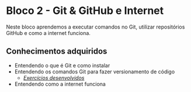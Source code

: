 # Bloco 2 - Git & GitHub e Internet

Neste bloco aprendemos a executar comandos no Git, utilizar repositórios GitHub e como a internet funciona.

## Conhecimentos adquiridos
* Entendendo o que é Git e como instalar
* Entendendo os comandos Git para fazer versionamento de código
  * _[Exercícios desenvolvidos](https://github.com/giuseppeusn/trybe_exercicios/tree/main/fundamentos/git-github-e-internet/exercicios)_ 
* Entendendo como a internet funciona
  
